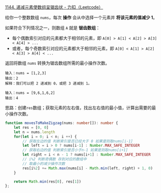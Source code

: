 [1144. 递减元素使数组呈锯齿状 - 力扣（Leetcode）](https://leetcode.cn/problems/decrease-elements-to-make-array-zigzag/description/)

给你一个整数数组 `nums`，每次 **操作** 会从中选择一个元素并 **将该元素的值减少 1**。

如果符合下列情况之一，则数组 `A` 就是 **锯齿数组**：

- 每个偶数索引对应的元素都大于相邻的元素，即 `A[0] > A[1] < A[2] > A[3] < A[4] > ...`
- 或者，每个奇数索引对应的元素都大于相邻的元素，即 `A[0] < A[1] > A[2] < A[3] > A[4] < ...`

返回将数组 `nums` 转换为锯齿数组所需的最小操作次数。

```
输入：nums = [1,2,3]
输出：2
解释：我们可以把 2 递减到 0，或把 3 递减到 1。

输入：nums = [9,6,1,6,2]
输出：4
```

思路：创建`res`数组；获取元素的左右值，找出左右值的最小值，计算出需要的最小操作次数。

```typescript
function movesToMakeZigzag(nums: number[]): number {
    let res = [0, 0]
    let n = nums.length
    for(let i = 0; i < n; i ++) {
        // 获取左边的值 判断索引是否已经大于 0 如果是则取nums[i-1] 
        let left = i > 0 ? nums[i-1] : Number.MAX_SAFE_INTEGER
        // 获取右边的值 判断索引是否小于n-1 如果是则取nums[i+1]
        let right = i < n - 1 ? nums[i+1] : Number.MAX_SAFE_INTEGER
        // i%2 判断奇偶数 存到对应的数组中
        // 取最小的减少操作次数
        res[i%2] += Math.max(nums[i] - Math.min(left, right) + 1, 0)
    }

    return Math.min(res[0], res[1])
};
```



